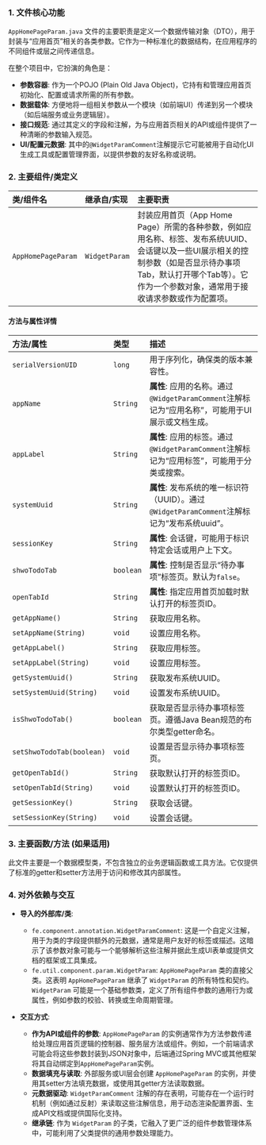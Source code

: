 ### 1. 文件核心功能
`AppHomePageParam.java` 文件的主要职责是定义一个数据传输对象（DTO），用于封装与“应用首页”相关的各类参数。它作为一种标准化的数据结构，在应用程序的不同组件或层之间传递信息。

在整个项目中，它扮演的角色是：
*   **参数容器**: 作为一个POJO (Plain Old Java Object)，它持有和管理应用首页初始化、配置或请求所需的所有参数。
*   **数据载体**: 方便地将一组相关参数从一个模块（如前端UI）传递到另一个模块（如后端服务或业务逻辑层）。
*   **接口规范**: 通过其定义的字段和注解，为与应用首页相关的API或组件提供了一种清晰的参数输入规范。
*   **UI/配置元数据**: 其中的`@WidgetParamComment`注解提示它可能被用于自动化UI生成工具或配置管理界面，以提供参数的友好名称或说明。

### 2. 主要组件/类定义

| 类/组件名          | 继承自/实现   | 主要职责                                                                                                                                                                                                                                           |
| :----------------- | :------------ | :------------------------------------------------------------------------------------------------------------------------------------------------------------------------------------------------------------------------------------------------- |
| `AppHomePageParam` | `WidgetParam` | 封装应用首页（App Home Page）所需的各种参数，例如应用名称、标签、发布系统UUID、会话键以及一些UI展示相关的控制参数（如是否显示待办事项Tab，默认打开哪个Tab等）。它作为一个参数对象，通常用于接收请求参数或作为配置项。 |

#### 方法与属性详情

| 方法/属性             | 类型      | 描述                                                                                                       |
| :-------------------- | :-------- | :--------------------------------------------------------------------------------------------------------- |
| `serialVersionUID`    | `long`    | 用于序列化，确保类的版本兼容性。                                                                           |
| `appName`             | `String`  | **属性**: 应用的名称。通过`@WidgetParamComment`注解标记为“应用名称”，可能用于UI展示或文档生成。              |
| `appLabel`            | `String`  | **属性**: 应用的标签。通过`@WidgetParamComment`注解标记为“应用标签”，可能用于分类或搜索。                   |
| `systemUuid`          | `String`  | **属性**: 发布系统的唯一标识符（UUID）。通过`@WidgetParamComment`注解标记为“发布系统uuid”。                 |
| `sessionKey`          | `String`  | **属性**: 会话键，可能用于标识特定会话或用户上下文。                                                       |
| `shwoTodoTab`         | `boolean` | **属性**: 控制是否显示“待办事项”标签页。默认为`false`。                                                    |
| `openTabId`           | `String`  | **属性**: 指定应用首页加载时默认打开的标签页ID。                                                           |
| `getAppName()`        | `String`  | 获取应用名称。                                                                                             |
| `setAppName(String)`  | `void`    | 设置应用名称。                                                                                             |
| `getAppLabel()`       | `String`  | 获取应用标签。                                                                                             |
| `setAppLabel(String)` | `void`    | 设置应用标签。                                                                                             |
| `getSystemUuid()`     | `String`  | 获取发布系统UUID。                                                                                         |
| `setSystemUuid(String)`| `void`    | 设置发布系统UUID。                                                                                         |
| `isShwoTodoTab()`     | `boolean` | 获取是否显示待办事项标签页。遵循Java Bean规范的布尔类型getter命名。                                          |
| `setShwoTodoTab(boolean)`| `void`    | 设置是否显示待办事项标签页。                                                                               |
| `getOpenTabId()`      | `String`  | 获取默认打开的标签页ID。                                                                                   |
| `setOpenTabId(String)`| `void`    | 设置默认打开的标签页ID。                                                                                   |
| `getSessionKey()`     | `String`  | 获取会话键。                                                                                               |
| `setSessionKey(String)`| `void`    | 设置会话键。                                                                                               |

### 3. 主要函数/方法 (如果适用)
此文件主要是一个数据模型类，不包含独立的业务逻辑函数或工具方法。它仅提供了标准的getter和setter方法用于访问和修改其内部属性。

### 4. 对外依赖与交互
*   **导入的外部库/类**:
    *   `fe.component.annotation.WidgetParamComment`: 这是一个自定义注解，用于为类的字段提供额外的元数据，通常是用户友好的标签或描述。这暗示了该参数对象可能与一个能够解析这些注解并据此生成UI表单或提供文档的框架或工具集成。
    *   `fe.util.component.param.WidgetParam`: `AppHomePageParam` 类的直接父类。这表明 `AppHomePageParam` 继承了 `WidgetParam` 的所有特性和契约。`WidgetParam` 可能是一个基础参数类，定义了所有组件参数的通用行为或属性，例如参数的校验、转换或生命周期管理。

*   **交互方式**:
    *   **作为API或组件的参数**: `AppHomePageParam` 的实例通常作为方法参数传递给处理应用首页逻辑的控制器、服务层方法或组件。例如，一个前端请求可能会将这些参数封装到JSON对象中，后端通过Spring MVC或其他框架将其自动绑定到`AppHomePageParam`实例。
    *   **数据填充与读取**: 外部服务或UI层会创建 `AppHomePageParam` 的实例，并使用其setter方法填充数据，或使用其getter方法读取数据。
    *   **元数据驱动**: `WidgetParamComment` 注解的存在表明，可能存在一个运行时机制（例如通过反射）来读取这些注解信息，用于动态渲染配置界面、生成API文档或提供国际化支持。
    *   **继承链**: 作为 `WidgetParam` 的子类，它融入了更广泛的组件参数管理体系中，可能利用了父类提供的通用参数处理能力。

